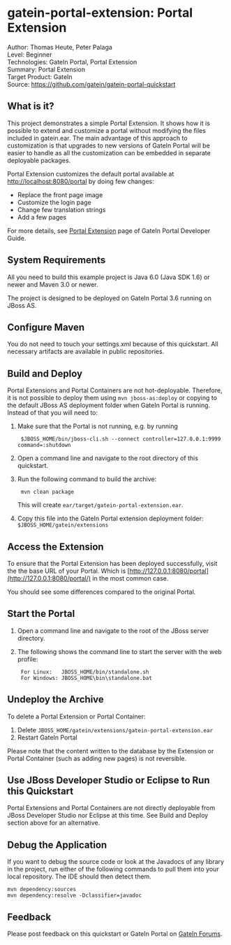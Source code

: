 <!--~ Do not edit this derived file! See gatein-portal-quickstarts-parent/src/main/freemarker/gatein-portal-extension/README.md.ftl ~-->

gatein-portal-extension: Portal Extension
============================
Author: Thomas Heute, Peter Palaga  
Level: Beginner  
Technologies: GateIn Portal, Portal Extension  
Summary: Portal Extension  
Target Product: GateIn  
Source: <https://github.com/gatein/gatein-portal-quickstart>


What is it?
-----------

This project demonstrates a simple Portal Extension. It shows how it is possible to extend and customize a portal without
modifying the files included in gatein.ear. The main advantage of this approach to customization is that upgrades to new
versions of GateIn Portal will be easier to handle as all the customization can be embedded in separate
deployable packages.

Portal Extension customizes the default portal available at [http://localhost:8080/portal](http://localhost:8080/portal) by doing few changes:

* Replace the front page image
* Customize the login page
* Change few translation strings
* Add a few pages

For more details, see [Portal Extension](https://docs.jboss.org/author/display/GTNPORTAL36/GDG-Portal+Containers+and+Extensions) page of
GateIn Portal Developer Guide.


<!--~ Included from gatein-portal-quickstarts-parent/src/main/freemarker/include/system-requirements.md.ftl ~-->
System Requirements
-------------------

All you need to build this example project is Java 6.0 (Java SDK 1.6) or newer and Maven 3.0 or newer.

The project is designed to be deployed on GateIn Portal 3.6 running on JBoss AS.


<!--~ Included from gatein-portal-quickstarts-parent/src/main/freemarker/include/configure-maven.md.ftl ~-->
Configure Maven
---------------

You do not need to touch your settings.xml because of this quickstart. All necessary artifacts are available in public
repositories.



<!--~ Included from gatein-portal-quickstarts-parent/src/main/freemarker/include/build-and-deploy-portal-container-or-extension.md.ftl ~-->
Build and Deploy
----------------

Portal Extensions and Portal Containers are not hot-deployable. Therefore, it is not possible to deploy them using 
`mvn jboss-as:deploy` or copying to the default JBoss AS deployment folder when 
GateIn Portal is running. Instead of that you will need to:

1. Make sure that the Portal is not running, e.g. by running 

        $JBOSS_HOME/bin/jboss-cli.sh --connect controller=127.0.0.1:9999 command=:shutdown

2. Open a command line and navigate to the root directory of this quickstart.
3. Run the following command to build the archive:

        mvn clean package

    This will create `ear/target/gatein-portal-extension.ear`.
4. Copy this file into the GateIn Portal extension deployment folder: `$JBOSS_HOME/gatein/extensions`

Access the Extension
--------------------

To ensure that the Portal Extension has been deployed successfully, visit the the base URL of your Portal. Which is
[http://127.0.0.1:8080/portal](http://127.0.0.1:8080/portal/) in the most common case.

You should see some differences compared to the original Portal.


<!--~ Included from gatein-portal-quickstarts-parent/src/main/freemarker/include/start-the-portal.md.ftl ~-->
Start the Portal
----------------

1. Open a command line and navigate to the root of the JBoss server directory.
2. The following shows the command line to start the server with the web profile:

        For Linux:   JBOSS_HOME/bin/standalone.sh
        For Windows: JBOSS_HOME\bin\standalone.bat


Undeploy the Archive
--------------------

To delete a Portal Extension or Portal Container:

1. Delete `JBOSS_HOME/gatein/extensions/gatein-portal-extension.ear`
2. Restart GateIn Portal

Please note that the content written to the database by the Extension or Portal Container (such as adding new pages) is not 
reversible.


Use JBoss Developer Studio or Eclipse to Run this Quickstart
------------------------------------------------------------

Portal Extensions and Portal Containers are not directly deployable from JBoss Developer Studio nor Eclipse at this time. 
See Build and Deploy section above for an alternative.  


<!--~ Included from gatein-portal-quickstarts-parent/src/main/freemarker/include/debug.md.ftl ~-->
Debug the Application
---------------------

If you want to debug the source code or look at the Javadocs of any library in the project, run either of the following 
commands to pull them into your local repository. The IDE should then detect them.

    mvn dependency:sources
    mvn dependency:resolve -Dclassifier=javadoc


<!--~ Included from gatein-portal-quickstarts-parent/src/main/freemarker/include/feedback.md.ftl ~-->
Feedback
--------

Please post feedback on this quickstart or GateIn Portal on [GateIn Forums](https://community.jboss.org/en/gatein?view=discussions).
